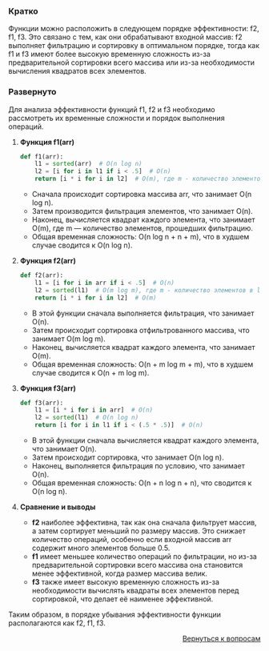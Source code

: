 ### Кратко

Функции можно расположить в следующем порядке эффективности: f2, f1, f3. Это связано с тем, как они обрабатывают
входной массив: f2 выполняет фильтрацию и сортировку в оптимальном порядке, тогда как f1 и f3 имеют более высокую
временную сложность из-за предварительной сортировки всего массива или из-за необходимости вычисления квадратов
всех элементов.

### Развернуто

Для анализа эффективности функций f1, f2 и f3 необходимо рассмотреть их временные сложности и порядок выполнения
операций.

1. **Функция f1(arr)**
    ```Python
    def f1(arr):
        l1 = sorted(arr)  # O(n log n)
        l2 = [i for i in l1 if i < .5]  # O(n)
        return [i * i for i in l2]  # O(m), где m - количество элементов в l2
    ```
    - Сначала происходит сортировка массива arr, что занимает O(n log n).
    - Затем производится фильтрация элементов, что занимает O(n).
    - Наконец, вычисляется квадрат каждого элемента, что занимает O(m), где m — количество элементов, прошедших
      фильтрацию.
    - Общая временная сложность: O(n log n + n + m), что в худшем случае сводится к O(n log n).

2. **Функция f2(arr)**
    ```Python
    def f2(arr):
        l1 = [i for i in arr if i < .5]  # O(n)
        l2 = sorted(l1)  # O(m log m), где m - количество элементов в l1
        return [i * i for i in l2]  # O(m)
    ```
    - В этой функции сначала выполняется фильтрация, что занимает O(n).
    - Затем происходит сортировка отфильтрованного массива, что занимает O(m log m).
    - Наконец, вычисляется квадрат каждого элемента, что занимает O(m).
    - Общая временная сложность: O(n + m log m + m), что в худшем случае сводится к O(n + m log m).

3. **Функция f3(arr)**
    ```Python
    def f3(arr):
        l1 = [i * i for i in arr]  # O(n)
        l2 = sorted(l1)  # O(n log n)
        return [i for i in l1 if i < (.5 * .5)]  # O(n)
    ```
    - В этой функции сначала вычисляется квадрат каждого элемента, что занимает O(n).
    - Затем происходит сортировка, что занимает O(n log n).
    - Наконец, выполняется фильтрация по условию, что занимает O(n).
    - Общая временная сложность: O(n + n log n + n), что сводится к O(n log n).

4. **Сравнение и выводы**
    - **f2** наиболее эффективна, так как она сначала фильтрует массив, а затем сортирует меньший по размеру массив.
      Это снижает количество операций, особенно если входной массив arr содержит много элементов больше 0.5.
    - **f1** имеет меньшее количество операций по фильтрации, но из-за предварительной сортировки всего массива она
      становится менее эффективной, когда размер массива велик.
    - **f3** также имеет высокую временную сложность из-за необходимости вычислять квадраты всех элементов перед
      сортировкой, что делает её наименее эффективной.

Таким образом, в порядке убывания эффективности функции располагаются как f2, f1, f3.

<div align="right">

[Вернуться к вопросам](../Вопросы.md)

</div>
